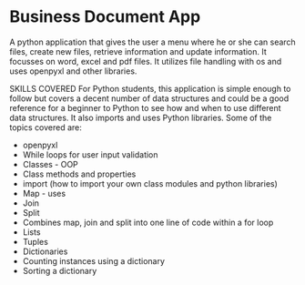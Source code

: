 # Business Document App
A python application that gives the user a menu where he or she can search files, create new files, retrieve information and update information.  It focusses on word, excel and pdf files. It utilizes file handling with os and uses openpyxl and other libraries.



SKILLS COVERED
For Python students, this application is simple enough to follow but covers a decent number of data structures and could be a good reference for a beginner to Python to see how and when to use different data structures.  It also imports and uses Python libraries.
Some of the topics covered are:

- openpyxl
- While loops for user input validation
- Classes - OOP
- Class methods and properties
- import (how to import your own class modules and python libraries)
- Map - uses 
- Join
- Split
- Combines map, join and split into one line of code within a for loop
- Lists
- Tuples
- Dictionaries
- Counting instances using a dictionary
- Sorting a dictionary
